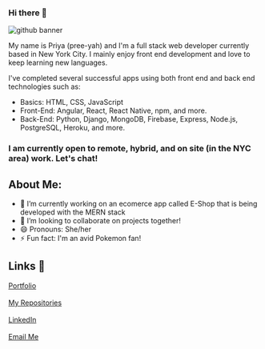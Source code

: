 ### Hi there 👋

![github banner](https://github.com/priya-km/priya-km/assets/118628757/ef981ec1-f433-4499-86d0-3d3ce9b0a716)

My name is Priya (pree-yah) and I'm a full stack web developer currently based in New York City. I mainly enjoy front end development and love to keep learning new languages.<br>

I've completed several successful apps using both front end and back end technologies such as: 
- Basics: HTML, CSS, JavaScript
- Front-End: Angular, React, React Native, npm, and more.
- Back-End: Python, Django, MongoDB, Firebase, Express, Node.js, PostgreSQL, Heroku, and more.

<h3>I am currently open to remote, hybrid, and on site (in the NYC area) work. Let's chat! </h3>

## About Me:
- 🌱 I’m currently working on an ecomerce app called E-Shop that is being developed with the MERN stack
- 👯 I’m looking to collaborate on projects together!
- 😄 Pronouns: She/her
- ⚡ Fun fact: I'm an avid Pokemon fan!

## Links 🔗
[Portfolio](https://priya-km.github.io/portfolio "Portfolio")
 <br><br>
[My Repositories](https://github.com/priya-km?tab=repositories "My Repositories")
 <br><br>
 [LinkedIn](https://www.linkedin.com/in/priyamaharban/ "LinkedIn")
 <br><br>
[Email Me](mailto:priyakmaharban@gmail.com?subject=Hi% "Hi!")
  <br><br>
